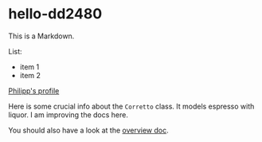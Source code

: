 # hello-dd2480

This is a Markdown.

List:
* item 1
* item 2

[Philipp's profile](https://github.com/phaller)

Here is some crucial info about the `Corretto` class. It models espresso with liquor.
I am improving the docs here.

You should also have a look at the [overview doc](docs/overview.md).
